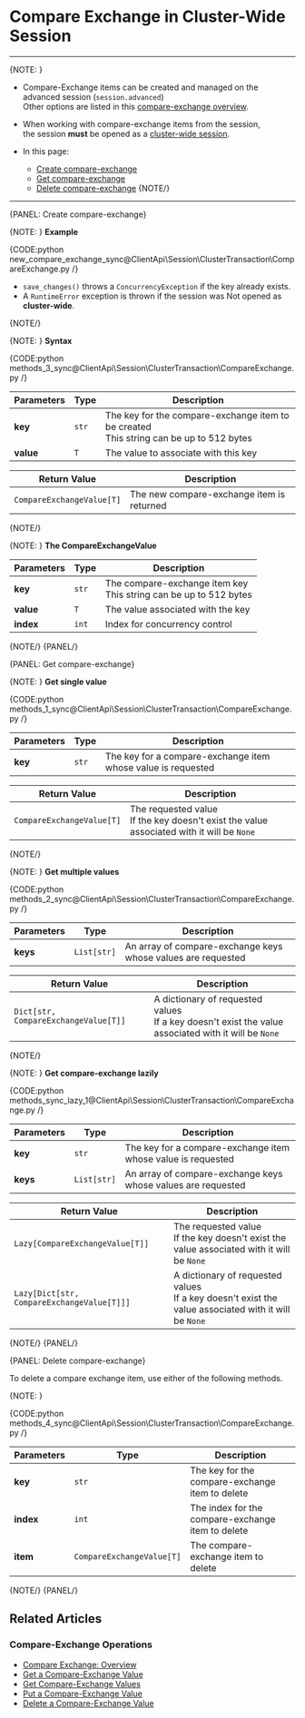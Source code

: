 # Compare Exchange in Cluster-Wide Session

---

{NOTE: }

* Compare-Exchange items can be created and managed on the advanced session (`session.advanced`)  
  Other options are listed in this [compare-exchange overview](../../../client-api/operations/compare-exchange/overview#how-to-create-and-manage-compare-exchange-items).

* When working with compare-exchange items from the session,  
  the session **must** be opened as a [cluster-wide session](../../../client-api/session/cluster-transaction/overview#open-a-cluster-transaction).

* In this page:
    * [Create compare-exchange](../../../client-api/session/cluster-transaction/compare-exchange#create-compare-exchange)
    * [Get compare-exchange](../../../client-api/session/cluster-transaction/compare-exchange#get-compare-exchange)
    * [Delete compare-exchange](../../../client-api/session/cluster-transaction/compare-exchange#delete-compare-exchange)
{NOTE/}

---

{PANEL: Create compare-exchange}

{NOTE: }
__Example__

{CODE:python new_compare_exchange_sync@ClientApi\Session\ClusterTransaction\CompareExchange.py /}

* `save_changes()` throws a `ConcurrencyException` if the key already exists.
* A `RuntimeError` exception is thrown if the session was Not opened as __cluster-wide__.

{NOTE/}

{NOTE: }
__Syntax__

{CODE:python methods_3_sync@ClientApi\Session\ClusterTransaction\CompareExchange.py /}

| Parameters   | Type     | Description                                                |
|--------------|----------|------------------------------------------------------------|
| **key**      | `str`    | The key for the compare-exchange item to be created<br>This string can be up to 512 bytes |
| **value**    | `T`      | The value to associate with this key                       |

| Return Value              | Description                               |
|---------------------------|-------------------------------------------|
| `CompareExchangeValue[T]` | The new compare-exchange item is returned |
{NOTE/}

{NOTE: }
__The CompareExchangeValue__

| Parameters   | Type     | Description                                                         |
|--------------|----------|---------------------------------------------------------------------|
| **key**      | `str`    | The compare-exchange item key<br>This string can be up to 512 bytes |
| **value**    | `T`      | The value associated with the key                                   |
| **index**    | `int`    | Index for concurrency control                                       |

{NOTE/}
{PANEL/}

{PANEL: Get compare-exchange}

{NOTE: }
__Get single value__

{CODE:python methods_1_sync@ClientApi\Session\ClusterTransaction\CompareExchange.py /}

| Parameters   | Type     | Description         |
|--------------|----------|---------------------|
| **key**      | `str`    | The key for a compare-exchange item whose value is requested |

| Return Value | Description |
| ------------- | ----- |
| `CompareExchangeValue[T]`| The requested value<br>If the key doesn't exist the value associated with it will be `None` |

{NOTE/}

{NOTE: }
__Get multiple values__

{CODE:python methods_2_sync@ClientApi\Session\ClusterTransaction\CompareExchange.py /}

| Parameters   | Type        | Description               |
|--------------|-------------|---------------------------|
| **keys**     | `List[str]` | An array of compare-exchange keys whose values are requested |

| Return Value | Description |
| ------------- | ----- |
| `Dict[str, CompareExchangeValue[T]]` | A dictionary of requested values<br>If a key doesn't exist the value associated with it will be `None` |
{NOTE/}

{NOTE: }
__Get compare-exchange lazily__

{CODE:python methods_sync_lazy_1@ClientApi\Session\ClusterTransaction\CompareExchange.py /}

| Parameters  | Type        | Description               |
|-------------|-------------|---------------------------|
| **key**     | `str`       | The key for a compare-exchange item whose value is requested |
| **keys**    | `List[str]` | An array of compare-exchange keys whose values are requested |

| Return Value | Description |
| ------------- | ----- |
| `Lazy[CompareExchangeValue[T]]`| The requested value<br>If the key doesn't exist the value associated with it will be `None` |
| `Lazy[Dict[str, CompareExchangeValue[T]]]` | A dictionary of requested values<br>If a key doesn't exist the value associated with it will be `None` |
{NOTE/}
{PANEL/}

{PANEL: Delete compare-exchange}

To delete a compare exchange item, use either of the following methods.  

{NOTE: }

{CODE:python methods_4_sync@ClientApi\Session\ClusterTransaction\CompareExchange.py /}

| Parameters | Type                      | Description                                     |
|------------|---------------------------|-------------------------------------------------|
| **key**    | `str`                     | The key for the compare-exchange item to delete |
| **index**  | `int`                     | The index for the compare-exchange item to delete   |
| **item**   | `CompareExchangeValue[T]` | The compare-exchange item to delete             |

{NOTE/}
{PANEL/}

## Related Articles

### Compare-Exchange Operations

- [Compare Exchange: Overview](../../../client-api/operations/compare-exchange/overview)
- [Get a Compare-Exchange Value](../../../client-api/operations/compare-exchange/get-compare-exchange-value)
- [Get Compare-Exchange Values](../../../client-api/operations/compare-exchange/get-compare-exchange-values)
- [Put a Compare-Exchange Value](../../../client-api/operations/compare-exchange/delete-compare-exchange-value)
- [Delete a Compare-Exchange Value](../../../client-api/operations/compare-exchange/delete-compare-exchange-value)
